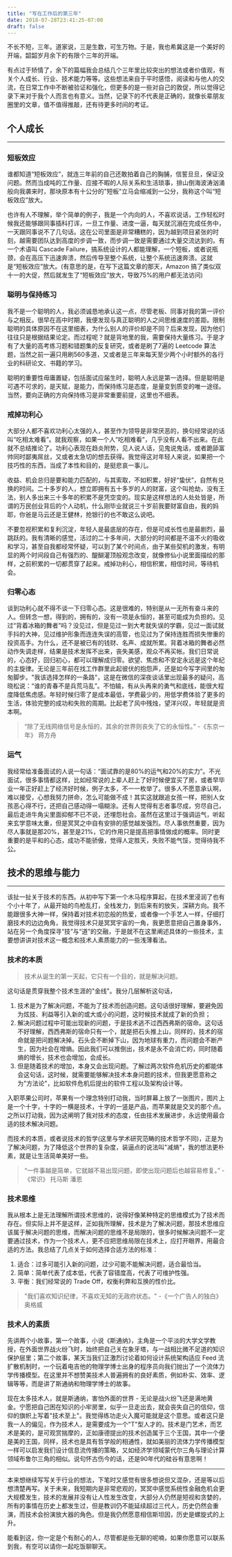 ```yaml
---
title: "写在工作后的第三年"
date: 2018-07-28T23:41:25-07:00
draft: false 
---
```

不长不短，三年。道家说，三是生数，可生万物。于是，我也希冀这是一个美好的开端，韶韶岁月余下的有限个三年的开端。

有点过于矫情了，余下的篇幅我会总结几个三年里比较突出的想法或者价值观，有关个人成长、行业、技术能力等等。这些想法来自于平时感悟，阅读和与他人的交流，在日常工作中不断被验证和强化，但更多的是一些对自己的敦促，所以觉得记录下来对于我个人而言也有意义。当然，记录下的不代表是正确的，就像长辈朋友圈里的文章，值不值得推敲，还有待更多时间的考证。

## 个人成长
***
### 短板效应
谁都知道“短板效应”，就连三年前的自己还敢拍着自己的胸脯，信誓旦旦，保证没问题。然而当成吨的工作量、应接不暇的人际关系和生活琐事，排山倒海波涛汹涌般向我袭来时，那块原本有十公分的"短板"立马会缩减到一公分，我称这个叫“短板效应”放大。

也许有人不理解，举个简单的例子，我是一个内向的人，不喜欢说话，工作轻松时候我还能够跟同事插科打诨，一旦工作量、进度一逼，每天就沉溺在完成任务中，一天跟同事说不了几句话。这在公司里面是非常糟糕的，因为越到项目紧张的时刻，越需要团队达到高度的步调一致，而步调一致是需要通过大量交流达到的。有一个术语叫 Cascade Failure，搞系统设计的人都能理解，一个短板，或者说瓶颈，会在高压下迅速奔溃，然后传导至整个系统，让整个系统迅速奔溃。这就是“短板效应”放大。(有意思的是，在写下这篇文章的那天，Amazon 搞了类似双十一的大促，然后就发生了“短板效应”放大，导致75%的用户都无法访问)

### 聪明与保持练习
我不是一个聪明的人，我必须诚恳地承认这一点，尽管老板、同事对我的第一评价与之相反。很早在高中时期，我便发现与真正聪明的人之间思维速度的差距。限制聪明的具体原因不在这里细表，为什么别人的评价却是不同？后来发现，因为他们往往只是根据结果论定。而过程呢？就是背地里的我，需要保持大量练习。于是才有了大量的高考练习题和错题集的反复研究，或者是刷了7遍的 Leetcode 算法题，当然之前一遍只用刷560多道，又或者是三年来每天至少两个小时额外的各行业的科研论文、书籍的学习。

聪明的重要性毋庸置疑，包括面试应届生时，聪明人永远是第一选择。但是聪明是可遇不可求的，是天赋，是能力，而保持练习是态度，是量变到质变的唯一途径。当然，要向正确的方向保持练习是非常重要前提，这里也不细表。

### 戒掉功利心
大部分人都不喜欢功利心太强的人，甚至作为领导是非常厌恶的，换句经常说的话叫“吃相太难看”。就我观察，如果一个人“吃相难看”，几乎没有人看不出来。在此就不总结推论了。功利心表现在趋炎附势，见人说人话，见鬼说鬼话，或者跪舔富帅同时鄙夷屌丝，又或者太急切的想去获得。我觉得这对年轻人来说，如果把一个技巧性的东西，当成了本性和目的，是挺悲哀一事儿。

收益、机会总归是要和能力匹配的，与其索取，不如积累，好好“蛰伏”，自然有兑换的时间。二十多岁的人，想立即拥有五十多岁的人的财富，这个叫抢劫，没有王法，别人多出来三十多年的积累不是凭空变的。现实是这样想法的人处处皆是，所谓的万民创业背后的个人动机，什么刚毕业就说三十岁前我要财富自由，我的妈耶，你爸是马云还是王健林，抢银行的也不敢这么说吧。

不要忽视积累和复利沉淀，年轻人是最底层的存在，但是可成长性也是最剧烈，最跳跃的。我有清晰的感觉，活过的二十多年间，大部分的时间都是不温不火的吸收和学习，甚至自我都经常怀疑，可以到了某个时间点，由于某些契机的激发，有明显的两个时间段自己有强烈的、醍醐灌顶般观念改变，就像修仙小说里面描绘的那样，之前积累的一切都贯穿了起来。戒掉功利心，相信积累，相信时间，等待机会。

### 归零心态
谈到功利心就不得不谈一下归零心态。这是很难的，特别是从一无所有奋斗来的人。但转念一想，得到的，拥有的，没有一项是永恒的，甚至可能成为负担的。见过“背着冰箱的舞者”吗？没见过，但是见过一到大考就失误的学霸，见过一面试就手抖的大神，见过维护形象而连连失误的高管，也见过为了保持连胜而损失惨重的投资高手。为什么，还不是被已有的钱财、名声、成就所累。背着冰箱的舞者必然动作失调走样，结果是技术发挥不出来，丧失美感，观众不再买帐。我们日常说的，心态好，回归初心，都可以理解成归零。欲望、焦虑和不安定永远是这个年纪的主旋律。无论是三年前在找工作群里此起彼伏的抱怨声，还是如今写字间里的匆匆脚步。"我该选择怎样的一条路"，这是在微信的深夜谈话里出现最多的疑问，高晓松说：“谁的青春不是兵荒马乱”。不怕输，有从头再来的勇气和底线，能很大程度降低焦虑感。年轻时候归零了是成本最低，学费最少的，用低学费体验了更多的生活，体验完整的成功和失败的周期。比起老了风中残烛，望洋兴叹，年轻就是资本啊。

> “除了无线网络信号是永恒的，其余的世界则丧失了它的永恒性。”
> -《东京一年》 蒋方舟

### 运气
我经常给准备面试的人说一句话：“面试靠的是80%的运气和20%的实力”。不光面试，很多事情都这样，比如经常说的上辈人赶上了好时候便宜买了房，或者早毕业一年正好赶上了经济好时候，例子太多，不一一枚举了。很多人不愿意承认啊，难以接受，心想我努力拼命，怎么可能做不成！其实这就跟追女孩一样，把别人女孩恶心得不行，还把自己感动得一塌糊涂。还有人觉得有志者事尽成，穷尽自己，最后走进牛角尖里面抑郁不已不说，还埋怨社会。虽然在这里过于强调运气，听起来玄学意味太重，但是冥冥之中自有安排的感觉越发强烈。尽人事依然重要，因为尽人事就是那20%，甚至是21%，它的作用只是提高把事情做成的概率。同时更重要的是平和的心态，成功不能骄傲，觉得人定胜天，失败不能气馁，觉得待我不公。

## 技术的思维与能力
***
该扯一扯关于技术的东西。从初中写下第一个木马程序算起，在技术里浸润了也有个小十年了，从最开始的鸟枪乱打，全栈发力，到后来有的放矢，深耕方向。我不能跟很多大神一样，保持着对技术初恋般的热爱，或者像一个手艺人一样，仔细打磨技术的边边角角，我觉得技术只是冥冥宇宙的一角，我更愿意把自己置身事外，站在另一个角度探寻“技”与“道”的交融，于是就不在这里阐述具体的一些技术，主要想讲讲对技术这一概念和技术人素质能力的一些浅薄看法。

### 技术的本质 
> 技术从诞生的第一天起，它只有一个目的，就是解决问题。

这句话是贯穿我整个技术生涯的"金线"。我分几层解析这句话，
1. 技术是为了解决问题，不能为了技术而创造问题。这句话很好理解，要避免因为炫技、利益等引入新的或大或小的问题，这时候技术就成了新的负担；
2. 解决问题过程中可能出现新的问题，于是技术逃不过西西弗斯的宿命。这句话不好理解，西西弗斯的宿命只有一个，就是把石头推上山，同样的，技术的宿命就是把问题解决掉。石头会不断掉下山，因为地球有重力，而问题会不断产生，因为社会在增熵。因此我们可以推倒出，技术是永不会消亡的，同时随着熵的增长，技术也会增加，会成长。
3. 但是随着技术的增加，本身又会出现问题。了解过两次软件危机历史的都能体会这句话，这时候，就需要能够解决技术本身问题的技术，但我更愿意称之为"方法论"，比如软件危机后提出的软件工程以及架构设计等。

入职苹果公司时，苹果有一个理念特别打动我，当时屏幕上放了一张图片，图片上是一个十字，十字的一横是技术，十字的一竖是产品，而苹果就是交叉的那个点。之所以打动我，因为这阐明了我对技术的态度，任由技术发展进步，永远使用最合适的技术解决问题。

而技术的本质，或者说技术的哲学(这里与学术研究范畴的技术哲学不同)，正是为了解决问题，为了降低这个世界的复杂度，装逼点的说法叫"减熵"，我的想法更朴素，就是让生活简单美好一些。

> “一件事越是简单，它就越不易出现问题，即使出现问题后也越容易修复。”
> -《常识》 托马斯 潘恩

### 技术思维
我从根本上是无法理解所谓技术思维的，说得好像某种特定的思维模式为了技术而存在。但实际上并不是这样，正如我所理解，技术是为了解决问题，那技术思维应该属于解决问题的思维，而解决问题的思维不是局限的，很多时候解决问题不一定要通过技术，作为一个技术人，更不应把思维局限在技术上，应打开眼界，用最合适的方法。我总结了几点关于如何选择合适方法的标准：

1. 适合：过多可能引入新的问题，过少可能不能解决问题，适合最恰当。
2. 简单：简单代表了成本低，代表了容错度高，代表了可维护性强。
3. 平衡：我们经常说的 Trade Off，权衡利弊和互换的性价比。

> "我们喜欢知识纪律，不喜欢无知的无政府状态。"
> -《一个广告人的独白》 奥格威

### 技术人的素质
先讲两个小故事，第一个故事，小说《斯通纳》，主角是一个平淡的大学文学教授，在外面世界战火纷飞时，始终把自己关在象牙塔，与一战相比微不足道的知识保护层里；第二个故事，某天当我们正激烈讨论着如何设计系统架构适应 Feed 流扩散机制时，一个玩着电吉他的物理学博士出身的程序员向我们抛出了一个流体力学传播模型。在这里并不想赞美技术人普遍拥有的良好素质，例如朴实、效率、逻辑等等，而是讲了斯通纳和物理学博士的故事。

现在太多技术人，就是斯通纳，害怕外面的世界 - 无论是战火纷飞还是满地黄金。宁愿把自己困在知识的小牢房里，似乎一旦走出去，就会丧失自己的信仰，信仰的旗帜上写着"技术至上"。我觉得练功走火入魔可能就是这个意思。或者这只是我一人的偏见，作为技术人，是需要成为一个"T"型人才的。技术是门艺术，而艺术是美的，是可观赏揣摩的，正如康德提出的技术创造属于三个王国，其中一个便是美的王国，同样，技术也是具有哲学般的相通性，就如美丽的流体力学传播模型一样可以启发我们设计信息流传播的策略，又如经济学领域蒙代尔三角与理论计算领域布鲁尔三角的相似。说句怀古伤今的话，还是90年代的硅谷有意思啊！

***
本来想继续写写关于行业的想法，下笔时又感觉有很多想说但又混杂，还是等以后想清楚再写。关于未来，我短期内是非常悲观的，冥冥中感觉系统性金融危机会更大规模发生，技术的发展并没有让人性发生改变，大部分人仍然是短视和贪婪的，所有的事情在历史上都发生过，但是教训仍不能延续超过三代人，历史仍然会重演，而技术会扮演放大器的角色。但是我仍然愿意相信斯坦因，历史是螺旋式的上升。

能看到这，你一定是个有耐心的人，尽管都是些无聊的呢喃，如果你愿意可以联系到我，有空可以请你一起吃饭聊聊天。
